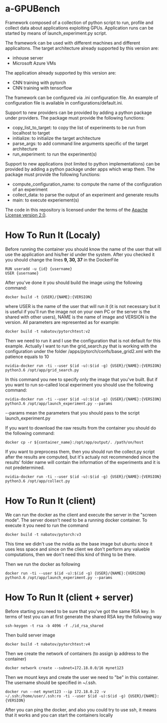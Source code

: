 # a-GPUBench

Framework composed of a collection of python script to run, profile and collect data about applications exploiting GPUs. Application runs can be started by means of launch_experiment.py script.

The framework can be used with different machines and different applicaitons.
The target architecture already supported by this version are:
- inhouse server
- Microsoft Azure VMs

The application already supported by this version are:
- CNN training with pytorch
- CNN training with tensorflow

The framework can be configured via .ini configuration file.
An example of configuration file is available in configurations/default.ini.

Support to new providers can be provided by adding a python package under providers.
The package must provide the following functions:
- copy_list_to_target: to copy the list of experiments to be run from localhost to target
- initialize: to initialize the target architecture
- parse_args: to add command line arguments specific of the target architecture
- run_experiment: to run the experiment(s)

Support to new applications (not limited to python implementations) can be provided by adding a python package under apps which wrap them.
The package must provide the following functions:
- compute_configuration_name: to compute the name of the configuration of an experiment
- collect_data: to parse the output of an experiment and generate results
- main: to execute experiement(s)

The code in this repository is licensed under the terms of the
[Apache License version 2.0](http://www.apache.org/licenses/LICENSE-2.0).

# How To Run It (Localy)

Before running the container you should know the name of the user that will use the application and his/her id under the system. After you checked it you should change the lines **9, 30, 37** in the DockerFile 

```
RUN useradd -u {id} {username}
USER {username}
```

After you've done it you should build the image using the following command:

```
docker build -t {USER}/{NAME}:{VERSION}
```

where USER is the name of the user that will run it (it is not necessary but it is useful if you'll run the image not on your own PC or the server is the shared with other users), NAME is the name of image and VERSION is the version. All parameters are represented as for example: 

```
docker build -t nabatov/pytorchtest:v2
```

Then we need to run it and I use the configuration that is not default for this example. Actually I want to run the grid_search.py that is working with the configuration under the folder /apps/pytorch/confs/base_grid2.xml with the patience equals to 10

```
nvidia-docker run -ti --user $(id -u):$(id -g) {USER}/{NAME}:{VERSION} python3.6 /opt/app/grid_search.py
```

In this command you nee to specify only the image that you've built. But if you want to run so-called local experiment you should use the following command:

```
nvidia-docker run -ti --user $(id -u):$(id -g) {USER}/{NAME}:{VERSION} python3.6 /opt/app/launch_experiment.py --params
```

--params mean the parameters that you should pass to the script launch_experiment.py

If you want to download the raw results from the container you should do the following command:

```
docker cp -r ${container_name}:/opt/app/output/. /path/on/host
```

If you want to preprocess them, then you should run the collect.py script after the results are computed, but it's actualy not recommended since the results' folder name will contain the information of the experiments and it is not predetermined.

```
nvidia-docker run -ti --user $(id -u):$(id -g) {USER}/{NAME}:{VERSION} python3.6 /opt/app/collect.py
```

# How To Run It (client)

We can run the docker as the client and execute the server in the "screen mode". The server doesn't need to be a running docker container. 
To execute it you need to run the command 

```
docker build -t nabatov/pytorch:v3
```

This time we didn't use the nvidia as the base image but ubuntu since it uses less space and since on the client we don't perform any valueble computations, then we don't need this kind of thing to be there.

Then we run the docker as following

```
docker run -ti --user $(id -u):$(id -g) {USER}/{NAME}:{VERSION} python3.6 /opt/app/launch_experiment.py --params
```

# How To Run It (client + server)

Before starting you need to be sure that you've got the same RSA key.
In terms of test you can at first generate the shared RSA key the following way

```
ssh-keygen -t rsa -b 4096 -f ./id_rsa_shared
```

Then build server image

```
docker build -t nabatov/pytorchtest:v4
```

Then we create the network of containers (to assign ip address to the container)

```
docker network create --subnet=172.18.0.0/16 mynet123
```

Then we mount keys and create the user we need to "be" in this container. 
The username should be specified in ~/.ssh.

```
docker run --net mynet123 --ip 172.18.0.22 -v ~/.ssh:/home/user/.ssh:ro -ti --user $(id -u):$(id -g) {USER}/{NAME}:{VERSION}
```

After you can ping the docker, and also you could try to use ssh, it means that it works and you can start the containers locally
